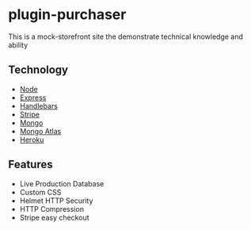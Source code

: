 # plugin-purchaser

This is a mock-storefront site the demonstrate technical knowledge and ability 

## Technology 

- [Node](https://nodejs.org/en/)
- [Express](https://expressjs.com/)
- [Handlebars](https://handlebarsjs.com/)
- [Stripe](https://stripe.com/payments/checkout)
- [Mongo](https://www.mongodb.com/)
- [Mongo Atlas](https://www.mongodb.com/cloud/atlas/lp/try2?utm_source=google&utm_campaign=gs_americas_united_states_search_core_brand_atlas_desktop&utm_term=mongodb&utm_medium=cpc_paid_search&utm_ad=e&utm_ad_campaign_id=12212624338&gclid=Cj0KCQjw2tCGBhCLARIsABJGmZ5qOwvnYWlfYgo3BFD6c6Ia0gPSe_dtCtKfvcU9UjBLQN42ef-PqiQaAnadEALw_wcB)
- [Heroku](https://www.heroku.com/)

## Features
- Live Production Database
- Custom CSS
- Helmet HTTP Security
- HTTP Compression
- Stripe easy checkout


